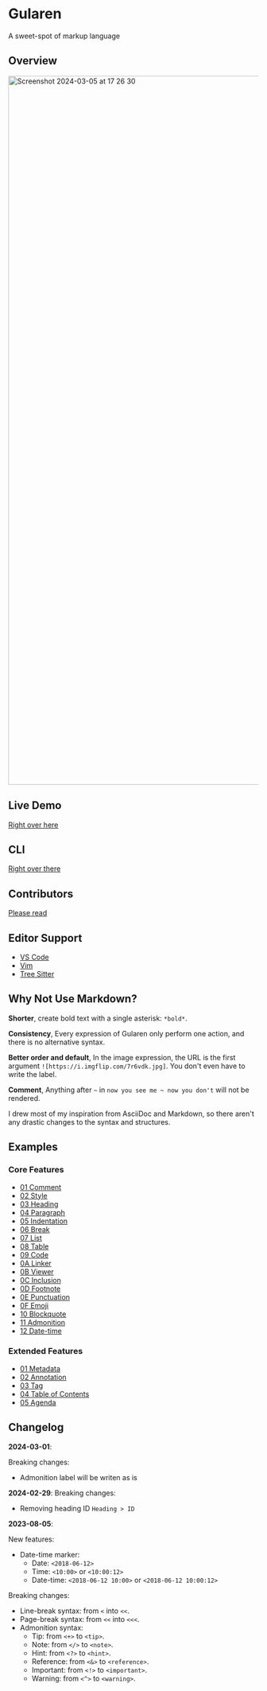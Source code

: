 # Gularen
A sweet-spot of markup language

## Overview
<img width="1426" alt="Screenshot 2024-03-05 at 17 26 30" src="https://github.com/noorwachid/gularen/assets/42460975/d90f21f9-12e0-4d91-ab1e-23e29d9911c8">

## Live Demo
[Right over here](https://noorwach.id/gularen/editor/)

## CLI
[Right over there](cli/readme.md)

## Contributors
[Please read](contributor.md)

## Editor Support
- [VS Code](https://marketplace.visualstudio.com/items?itemName=nwachid.gularen)
- [Vim](https://github.com/noorwachid/vim-gularen)
- [Tree Sitter](https://github.com/noorwachid/tree-sitter-gularen)

## Why Not Use Markdown?
**Shorter**, create bold text with a single asterisk: `*bold*`.

**Consistency**, Every expression of Gularen only perform one action, and there is no alternative syntax.

**Better order and default**, In the image expression, the URL is the first argument `![https://i.imgflip.com/7r6vdk.jpg]`. You don't even have to write the label.

**Comment**, Anything after `~` in `now you see me ~ now you don't` will not be rendered.

I drew most of my inspiration from AsciiDoc and Markdown, so there aren't any drastic changes to the syntax and structures.

## Examples
### Core Features
- [01 Comment](example/core/01-comment.gr)
- [02 Style](example/core/02-style.gr)
- [03 Heading](example/core/03-heading.gr)
- [04 Paragraph](example/core/04-paragraph.gr)
- [05 Indentation](example/core/05-indentation.gr)
- [06 Break](example/core/06-break.gr)
- [07 List](example/core/07-list.gr)
- [08 Table](example/core/08-table.gr)
- [09 Code](example/core/09-code.gr)
- [0A Linker](example/core/0A-linker.gr)
- [0B Viewer](example/core/0B-viewer.gr)
- [0C Inclusion](example/core/0C-inclusion.gr)
- [0D Footnote](example/core/0D-footnote.gr)
- [0E Punctuation](example/core/0E-punctuation.gr)
- [0F Emoji](example/core/0F-emoji.gr)
- [10 Blockquote](example/core/10-blockquote.gr)
- [11 Admonition](example/core/11-admonition.gr)
- [12 Date-time](example/core/12-datetime.gr)

### Extended Features
- [01 Metadata](example/extended/01-metadata.gr)
- [02 Annotation](example/extended/02-annotation.gr)
- [03 Tag](example/extended/03-tag.gr)
- [04 Table of Contents](example/extended/04-toc.gr)
- [05 Agenda](example/extended/05-agenda.gr)

## Changelog
**2024-03-01**:

Breaking changes:
- Admonition label will be writen as is

**2024-02-29**:
Breaking changes:
- Removing heading ID `Heading > ID`

**2023-08-05**:

New features:
- Date-time marker:
    - Date: `<2018-06-12>`
    - Time: `<10:00>` or `<10:00:12>`
    - Date-time: `<2018-06-12 10:00>` or `<2018-06-12 10:00:12>`

Breaking changes:
- Line-break syntax: from `<` into `<<`.
- Page-break syntax: from `<<` into `<<<`.
- Admonition syntax:
    - Tip: from `<+>` to `<tip>`.
    - Note: from `</>` to `<note>`.
    - Hint: from `<?>` to `<hint>`.
    - Reference: from `<&>` to `<reference>`.
    - Important: from `<!>` to `<important>`.
    - Warning: from `<^>` to `<warning>`.


